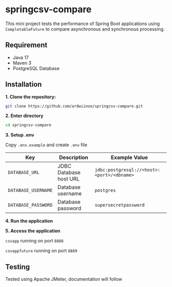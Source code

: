 # springcsv-compare

This mini project tests the performance of Spring Boot applications using `CompletableFuture` to compare asynchronous and synchronous processing.

## Requirement

-   Java 17
-   Maven 3
-   PostgreSQL Database

## Installation

**1. Clone the repository:**

```bash
git clone https://github.com/ardwiinoo/springcsv-compare.git
```

**2. Enter directory**

```bash
cd springcsv-compare
```

**3. Setup .env**

Copy `.env.example` and create `.env` file

| Key                 | Description            | Example Value                              |
| ------------------- | ---------------------- | ------------------------------------------ |
| `DATABASE_URL`      | JDBC Database host URL | `jdbc:postgresql://<host>:<port>/<dbname>` |
| `DATABASE_USERNAME` | Database username      | `postgres`                                 |
| `DATABASE_PASSWORD` | Database password      | `supersecretpassword`                      |

**4. Run the application**

**5. Access the application**

`csvapp` running on port `8888`

`csvappfuture` running on port `8889`

## Testing

Tested using Apache JMeter, documentation will follow
